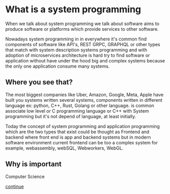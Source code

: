# What is a system programming

When we talk about system programming we talk about software aims to produce software or platforms which provide services to other software.

Nowadays system programming in in everywhere it's common find components of software like  API's, REST GRPC, GRAPHQL or other types that match with system description systems programming and with adoption of microservices architecture is hard try to find software or application without have under the hood big and complex systems because the only one application consume many systems.

## Where you see that?

The most biggest companies like Uber, Amazon, Google, Meta, Apple have built you systems written several systems, components written in different language ex: python, C++, Rust, Golang or other language.
is common associate low level or  C programming language or C++ with System programming but it's not depend of language,  at least  initially.

Today the concept of system programming and application programming which are the two types that exist could be thought as Frontend and backend where front end is app and backend systems but in modern software environment current frontend can be too a complex system for example, webassembly, webSQL, Webworkers, WebGL.

## Why is important

Computer Science

[continue](./low_level.md)
